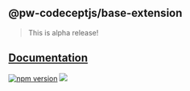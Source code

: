 ## @pw-codeceptjs/base-extension

> This is alpha release!

## [Documentation](https://reutenkoivan.github.io/pw-codeceptjs/)

<p>
  <a href="https://www.npmjs.com/package/@pw-codeceptjs/base-extension"><img src="https://img.shields.io/npm/v/@pw-codeceptjs/base-extension.svg?style=flat" alt="npm version"></a>
  <a href="#license"><img src="https://img.shields.io/github/license/sourcerer-io/hall-of-fame.svg?colorB=ff0000"></a>
</p>
